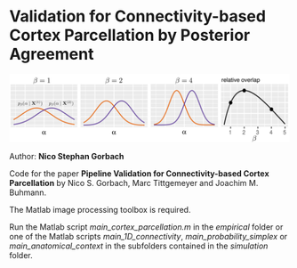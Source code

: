 # Validation for Connectivity-based Cortex Parcellation by Posterior Agreement

![Alt text](PA.png)

Author: **Nico Stephan Gorbach**

Code for the paper **Pipeline Validation for Connectivity-based Cortex Parcellation** by Nico S. Gorbach, Marc Tittgemeyer and Joachim M. Buhmann. 

The Matlab image processing toolbox is required.

Run the Matlab script *main_cortex_parcellation.m* in the *empirical* folder or one of the Matlab scripts *main_1D_connectivity*, *main_probability_simplex* or *main_anatomical_context* in the subfolders contained in the *simulation* folder.